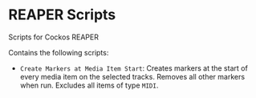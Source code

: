 # REAPER Scripts
Scripts for Cockos REAPER

Contains the following scripts:
- `Create Markers at Media Item Start`: Creates markers at the start of every media item on the selected tracks. Removes all other markers when run. Excludes all items of type `MIDI`.

